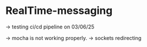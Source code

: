 # RealTime-messaging

-> testing ci/cd pipeline on 03/06/25


-> mocha is not working properly.
-> sockets redirecting